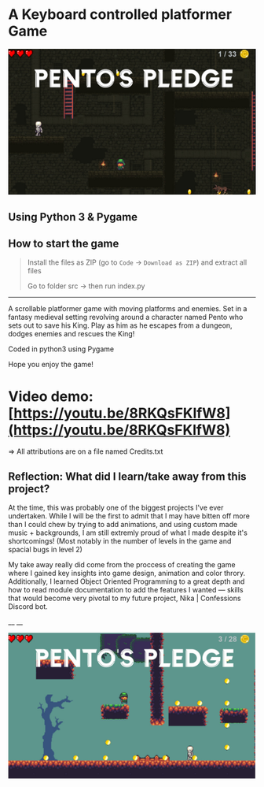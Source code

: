 # A Keyboard controlled platformer Game
![](images/PentoTitle1.jpg)

## Using Python 3 & Pygame
## How to start the game
> Install the files as ZIP (go to `Code` -> `Download as ZIP`) and extract all files
> 
> Go to folder src -> then run index.py


-------------

A scrollable platformer game with moving platforms and enemies.
Set in a fantasy medieval setting revolving around a character named 
Pento who sets out to save his King. Play as him as he escapes from 
a dungeon, dodges enemies and rescues the King!

Coded in python3 using Pygame

Hope you enjoy the game!

# Video demo: [https://youtu.be/8RKQsFKlfW8](https://youtu.be/8RKQsFKlfW8)

=> All attributions are on a file named Credits.txt

## Reflection: What did I learn/take away from this project?
At the time, this was probably one of the biggest projects I've ever undertaken. While I will be the first to admit that I may have bitten off more than I could chew by trying to add animations, and using custom made music + backgrounds, I am still extremly proud of what I made despite it's shortcomings! (Most notably in the number of levels in the game and spacial bugs in level 2) 

My take away really did come from the proccess of creating the game where I gained key insights into game design, animation and color throry. Additionally, I learned Object Oriented Programming to a great depth and how to read module documentation to add the features I wanted — skills that would become very pivotal to my future project, Nika | Confessions Discord bot. 

__
__



![](images/PentoTitle2.jpg)
